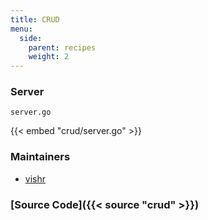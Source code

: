 ```yaml
---
title: CRUD
menu:
  side:
    parent: recipes
    weight: 2
---
```


### Server

`server.go`

{{< embed "crud/server.go" >}}

### Maintainers

- [vishr](https://github.com/vishr)

### [Source Code]({{< source "crud" >}})
